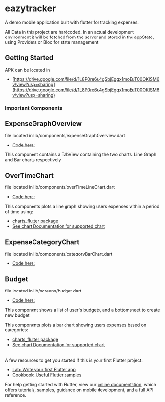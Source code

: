 # eazytracker

A demo mobile application built with flutter for tracking expenses.

All Data in this project are hardcoded. In an actual development environment it will be fetched from the server and stored in the appState, using Providers or Bloc for state management.

## Getting Started

APK can be located in

- [https://drive.google.com/file/d/1L8P0re6u4gSbjEgqx1moEuT00OKISM6v/view?usp=sharing](https://drive.google.com/file/d/1L8P0re6u4gSbjEgqx1moEuT00OKISM6v/view?usp=sharing)

### Important Components

## ExpenseGraphOverview

file located in lib/components/expenseGraphOverview.dart

- [Code here:](https://github.com/chynerdu/eaziTracker/blob/main/lib/components/expenseGraphOverview.dart)

This component contains a TabView containing the two charts: Line Graph and Bar charts respectively

## OverTimeChart

file located in lib/components/overTimeLineChart.dart

- [Code here:](https://github.com/chynerdu/eaziTracker/blob/main/lib/components/overTimeLineChart.dart)

This components plots a line graph showing users expenses within a period of time using:

- [charts_flutter package](https://pub.dev/packages/charts_flutter)
- [See chart Documentation for supported chart](https://google.github.io/charts/flutter/gallery.html)

## ExpenseCategoryChart

file located in lib/components/categoryBarChart.dart

- [Code here:](https://github.com/chynerdu/eaziTracker/blob/main/lib/components/categoryBarChart.dart)

## Budget

file located in lib/screens/budget.dart

- [Code here:](https://github.com/chynerdu/eaziTracker/blob/main/lib/screens/budget.dart)

This component shows a list of user's budgets, and a bottomsheet to create new budget

This components plots a bar chart showing users expenses based on categories:

- [charts_flutter package](https://pub.dev/packages/charts_flutter)
- [See chart Documentation for supported chart](https://google.github.io/charts/flutter/gallery.html)

######

A few resources to get you started if this is your first Flutter project:

- [Lab: Write your first Flutter app](https://flutter.dev/docs/get-started/codelab)
- [Cookbook: Useful Flutter samples](https://flutter.dev/docs/cookbook)

For help getting started with Flutter, view our
[online documentation](https://flutter.dev/docs), which offers tutorials,
samples, guidance on mobile development, and a full API reference.
